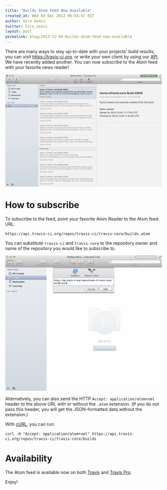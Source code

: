 ```yaml
---
title: "Builds Atom Feed Now Available"
created_at: Wed 04 Dec 2013 06:54:47 EST
author: Hiro Asari
twitter: hiro_asari
layout: post
permalink: blog/2013-12-04-builds-atom-feed-now-available
---
```

There are many ways to stay up-to-date with your projects' build
results; you can visit https://travis-ci.org, or
write your own client by using our [API](https://api.travis-ci.org/docs/).
We have recently added another.
You can now subscribe to the Atom feed with your favorite
news reader!

![](/images/atom_feed_view.png)

# How to subscribe
To subscribe to the feed, point your
favorite Atom Reader to the Atom feed URL:

    https://api.travis-ci.org/repos/travis-ci/travis-core/builds.atom

You can substitute `travis-ci` and `travis-core` to the repository owner
and name of the repository you would like to subscribe to.

![](/images/atom_feed_add.png)

Alternatively, you can also send the HTTP `Accept: application/atom+xml`
header to the above URL with or without the `.atom` extension.
(If you do not pass this header, you will get the JSON-formatted data
without the extension.)

With [cURL](http://curl.haxx.se/), you can run:

    curl -H "Accept: application/atom+xml" https://api.travis-ci.org/repos/travis-ci/travis-core/builds

# Availability
The Atom feed is available now on both
[Travis](https://travis-ci.org) and
[Travis Pro](https://travis-ci.com).

Enjoy!
